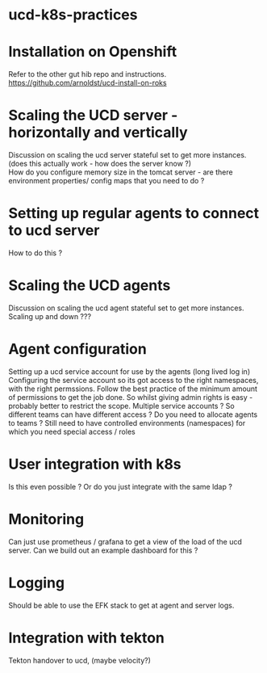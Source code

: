 # ucd-k8s-practices

# Installation on Openshift
Refer to the other gut hib repo and instructions.
https://github.com/arnoldst/ucd-install-on-roks

# Scaling the UCD server - horizontally and vertically
Discussion on scaling the ucd server stateful set to get more instances. (does this actually work - how does the server know ?)  
How do you configure memory size in the tomcat server - are there environment properties/ config maps that you need to do ?

# Setting up regular agents to connect to ucd server
How to do this ?

# Scaling the UCD agents
Discussion on scaling the ucd agent stateful set to get more instances. 
Scaling up and down ???

# Agent configuration
Setting up a ucd service account for use by the agents (long lived log in)
Configuring the service account so its got access to the right namespaces, with the right permssions. Follow the best practice of the minimum amount of permissions to get the job done.  So whilst giving admin rights is easy - probably better to restrict the scope.
Multiple service accounts ?  So different teams can have different access ?
Do you need to allocate agents to teams ?
Still need to have controlled environments (namespaces) for which you need special access / roles

# User integration with k8s 
Is this even possible ?  Or do you just integrate with the same ldap ?

# Monitoring
Can just use prometheus / grafana to get a view of the load of the ucd server.  Can we build out an example dashboard for this ?

# Logging
Should be able to use the EFK stack to get at agent and server logs.

# Integration with tekton
Tekton handover to ucd, (maybe velocity?)




